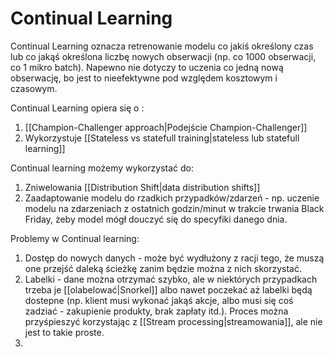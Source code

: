 # Continual Learning
Continual Learning oznacza retrenowanie modelu co jakiś określony czas lub co jakąś określona liczbę nowych obserwacji (np. co 1000 obserwacji, co 1 mikro batch). Napewno nie dotyczy to uczenia co jedną nową  obserwację, bo jest to nieefektywne pod względem kosztowym i czasowym.

Continual Learning opiera się o :
1. [[Champion-Challenger approach|Podejście Champion-Challenger]]
2. Wykorzystuje [[Stateless vs statefull training|stateless lub statefull learning]]

Continual learning możemy wykorzystać do:
1. Zniwelowania [[Distribution Shift|data distribution shifts]]
2. Zaadaptowanie modelu do rzadkich przypadków/zdarzeń - np. uczenie modelu na zdarzeniach z ostatnich godzin/minut w trakcie trwania Black Friday, żeby model mógł douczyć się do specyfiki danego dnia.

Problemy w Continual learning:
1. Dostęp do nowych danych - może być wydłużony z racji tego, że muszą one przejść daleką ścieżkę zanim będzie można z nich skorzystać.
2. Labelki - dane można otrzymać szybko, ale w niektórych przypadkach trzeba je [[olabelować|Snorkel]] albo nawet poczekać aż labelki będą dostepne (np. klient musi wykonać jakąś akcje, albo musi się coś zadziać - zakupienie produkty, brak zapłaty itd.). Proces można przyśpieszyć korzystając z [[Stream processing|streamowania]], ale nie jest to takie proste.
3. 